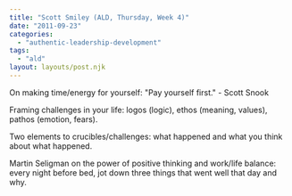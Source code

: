 ```yaml
---
title: "Scott Smiley (ALD, Thursday, Week 4)"
date: "2011-09-23"
categories: 
  - "authentic-leadership-development"
tags: 
  - "ald"
layout: layouts/post.njk
---
```


On making time/energy for yourself: "Pay yourself first." - Scott Snook

Framing challenges in your life: logos (logic), ethos (meaning, values), pathos (emotion, fears).

Two elements to crucibles/challenges: what happened and what you think about what happened.

Martin Seligman on the power of positive thinking and work/life balance: every night before bed, jot down three things that went well that day and why.
